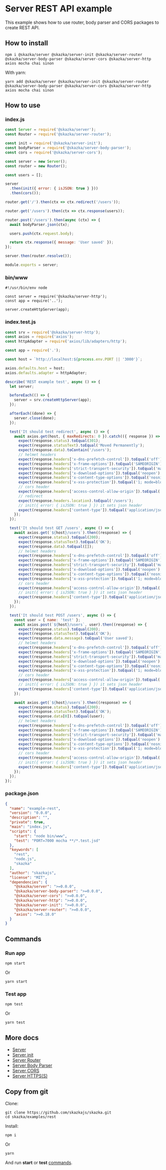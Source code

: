 # Server REST API example

This example shows how to use router, body parser and CORS packages to create REST API.

## How to install

    npm i @skazka/server @skazka/server-init @skazka/server-router @skazka/server-body-parser @skazka/server-cors @skazka/server-http axios mocha chai sinon
    
With yarn:

    yarn add @skazka/server @skazka/server-init @skazka/server-router @skazka/server-body-parser @skazka/server-cors @skazka/server-http axios mocha chai sinon
    
## How to use

### index.js

```javascript
const Server = require('@skazka/server');
const Router = require('@skazka/server-router');

const init = require('@skazka/server-init');
const bodyParser = require('@skazka/server-body-parser');
const cors = require('@skazka/server-cors');

const server = new Server();
const router = new Router();

const users = [];

server
  .then(init({ error: { isJSON: true } }))
  .then(cors());

router.get('/').then(ctx => ctx.redirect('/users'));

router.get('/users').then(ctx => ctx.response(users));

router.post('/users').then(async (ctx) => {
  await bodyParser.json(ctx);

  users.push(ctx.request.body);

  return ctx.response({ message: 'User saved' });
});

server.then(router.resolve());

module.exports = server;
```

### bin/www

```
#!/usr/bin/env node

const server = require('@skazka/server-http');
const app = require('..');

server.createHttpServer(app);
```

### index.test.js

```javascript
const srv = require('@skazka/server-http');
const axios = require('axios');
const httpAdapter = require('axios/lib/adapters/http');

const app = require('.');

const host = `http://localhost:${process.env.PORT || '3000'}`;

axios.defaults.host = host;
axios.defaults.adapter = httpAdapter;

describe('REST example test', async () => {
  let server;

  beforeEach(() => {
    server = srv.createHttpServer(app);
  });

  afterEach((done) => {
    server.close(done);
  });

  test('It should test redirect', async () => {
    await axios.get(host, { maxRedirects: 0 }).catch(({ response }) => {
      expect(response.status).toEqual(301);
      expect(response.statusText).toEqual('Moved Permanently');
      expect(response.data).toContain('/users');
      // helmet headers
      expect(response.headers['x-dns-prefetch-control']).toEqual('off');
      expect(response.headers['x-frame-options']).toEqual('SAMEORIGIN');
      expect(response.headers['strict-transport-security']).toEqual('max-age=15552000; includeSubDomains');
      expect(response.headers['x-download-options']).toEqual('noopen');
      expect(response.headers['x-content-type-options']).toEqual('nosniff');
      expect(response.headers['x-xss-protection']).toEqual('1; mode=block');
      // cors header
      expect(response.headers['access-control-allow-origin']).toEqual('*');
      // redirect
      expect(response.headers.location).toEqual('/users');
      // init({ error: { isJSON: true } }) it sets json header
      expect(response.headers['content-type']).toEqual('application/json');
    });
  });

  test('It should test GET /users', async () => {
    await axios.get(`${host}/users`).then((response) => {
      expect(response.status).toEqual(200);
      expect(response.statusText).toEqual('OK');
      expect(response.data).toEqual([]);
      // helmet headers
      expect(response.headers['x-dns-prefetch-control']).toEqual('off');
      expect(response.headers['x-frame-options']).toEqual('SAMEORIGIN');
      expect(response.headers['strict-transport-security']).toEqual('max-age=15552000; includeSubDomains');
      expect(response.headers['x-download-options']).toEqual('noopen');
      expect(response.headers['x-content-type-options']).toEqual('nosniff');
      expect(response.headers['x-xss-protection']).toEqual('1; mode=block');
      // cors header
      expect(response.headers['access-control-allow-origin']).toEqual('*');
      // init({ error: { isJSON: true } }) it sets json header
      expect(response.headers['content-type']).toEqual('application/json');
    });
  });

  test('It should test POST /users', async () => {
    const user = { name: 'test' };
    await axios.post(`${host}/users`, user).then((response) => {
      expect(response.status).toEqual(200);
      expect(response.statusText).toEqual('OK');
      expect(response.data.message).toEqual('User saved');
      // helmet headers
      expect(response.headers['x-dns-prefetch-control']).toEqual('off');
      expect(response.headers['x-frame-options']).toEqual('SAMEORIGIN');
      expect(response.headers['strict-transport-security']).toEqual('max-age=15552000; includeSubDomains');
      expect(response.headers['x-download-options']).toEqual('noopen');
      expect(response.headers['x-content-type-options']).toEqual('nosniff');
      expect(response.headers['x-xss-protection']).toEqual('1; mode=block');
      // cors header
      expect(response.headers['access-control-allow-origin']).toEqual('*');
      // init({ error: { isJSON: true } }) it sets json header
      expect(response.headers['content-type']).toEqual('application/json');
    });

    await axios.get(`${host}/users`).then((response) => {
      expect(response.status).toEqual(200);
      expect(response.statusText).toEqual('OK');
      expect(response.data[0]).toEqual(user);
      // helmet headers
      expect(response.headers['x-dns-prefetch-control']).toEqual('off');
      expect(response.headers['x-frame-options']).toEqual('SAMEORIGIN');
      expect(response.headers['strict-transport-security']).toEqual('max-age=15552000; includeSubDomains');
      expect(response.headers['x-download-options']).toEqual('noopen');
      expect(response.headers['x-content-type-options']).toEqual('nosniff');
      expect(response.headers['x-xss-protection']).toEqual('1; mode=block');
      // cors header
      expect(response.headers['access-control-allow-origin']).toEqual('*');
      // init({ error: { isJSON: true } }) it sets json header
      expect(response.headers['content-type']).toEqual('application/json');
    });
  });
});
```

### package.json

```json
{
  "name": "example-rest",
  "version": "0.0.0",
  "description": "",
  "private": true,
  "main": "index.js",
  "scripts": {
    "start": "node bin/www",
    "test": "PORT=7000 mocha **/*.test.jsd"
  },
  "keywords": [
    "rest",
    "node.js",
    "skazka"
  ],
  "author": "skazkajs",
  "license": "MIT",
  "dependencies": {
    "@skazka/server": ">=0.0.0",
    "@skazka/server-body-parser": ">=0.0.0",
    "@skazka/server-cors": ">=0.0.0",
    "@skazka/server-http": ">=0.0.0",
    "@skazka/server-init": ">=0.0.0",
    "@skazka/server-router": ">=0.0.0",
    "axios": ">=0.18.0"
  }
}
```

## Commands

### Run app

    npm start
    
Or

    yarn start
    
### Test app

    npm test
    
Or

    yarn test

## More docs

- [Server](https://skazkajs.org/server)
- [Server init](https://skazkajs.org/server/init)
- [Server Router](https://skazkajs.org/server/router)
- [Server Body Parser](https://skazkajs.org/server/body-parser)
- [Server CORS](https://skazkajs.org/server/cors)
- [Server HTTPS(S)](https://skazkajs.org/server/http)

## Copy from git

Clone:

    git clone https://github.com/skazkajs/skazka.git
    cd skazka/examples/rest

Install:
    
    npm i

Or 

    yarn
    
And run **start** or **test** [commands](#commands).
